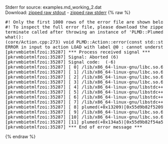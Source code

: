Stderr for source:  examples.md_working_2.dat   
Download: [zipped raw stdout](examples.md_working_2.dat.plumed.stdout.txt.zip) - [zipped raw stderr](examples.md_working_2.dat.plumed.stderr.txt.zip) 
{% raw %}
<pre>
#! Only the first 1000 rows of the error file are shown below
#! To inspect the full error file, please download the zipped raw stderr file above
terminate called after throwing an instance of 'PLMD::Plumed::ExceptionError'
what():
(core/Action.cpp:273) void PLMD::Action::error(const std::string&) const
ERROR in input to action LOAD with label @0 : cannot understand the following words from the input line : GLOBAL
[pkrvmbietmlfzoi:35287] *** Process received signal ***
[pkrvmbietmlfzoi:35287] Signal: Aborted (6)
[pkrvmbietmlfzoi:35287] Signal code:  (-6)
[pkrvmbietmlfzoi:35287] [ 0] /lib/x86_64-linux-gnu/libc.so.6(+0x45330)[0x7f218d645330]
[pkrvmbietmlfzoi:35287] [ 1] /lib/x86_64-linux-gnu/libc.so.6(pthread_kill+0x11c)[0x7f218d69eb2c]
[pkrvmbietmlfzoi:35287] [ 2] /lib/x86_64-linux-gnu/libc.so.6(gsignal+0x1e)[0x7f218d64527e]
[pkrvmbietmlfzoi:35287] [ 3] /lib/x86_64-linux-gnu/libc.so.6(abort+0xdf)[0x7f218d6288ff]
[pkrvmbietmlfzoi:35287] [ 4] /lib/x86_64-linux-gnu/libstdc++.so.6(+0xa5ff5)[0x7f218daa5ff5]
[pkrvmbietmlfzoi:35287] [ 5] /lib/x86_64-linux-gnu/libstdc++.so.6(+0xbb0da)[0x7f218dabb0da]
[pkrvmbietmlfzoi:35287] [ 6] /lib/x86_64-linux-gnu/libstdc++.so.6(_ZSt10unexpectedv+0x0)[0x7f218daa5a55]
[pkrvmbietmlfzoi:35287] [ 7] /lib/x86_64-linux-gnu/libstdc++.so.6(+0xa5a6f)[0x7f218daa5a6f]
[pkrvmbietmlfzoi:35287] [ 8] plumed(+0x13209)[0x55d9b82f5209]
[pkrvmbietmlfzoi:35287] [ 9] /lib/x86_64-linux-gnu/libc.so.6(+0x2a1ca)[0x7f218d62a1ca]
[pkrvmbietmlfzoi:35287] [10] /lib/x86_64-linux-gnu/libc.so.6(__libc_start_main+0x8b)[0x7f218d62a28b]
[pkrvmbietmlfzoi:35287] [11] plumed(+0x134a5)[0x55d9b82f54a5]
[pkrvmbietmlfzoi:35287] *** End of error message ***
</pre>
{% endraw %}
